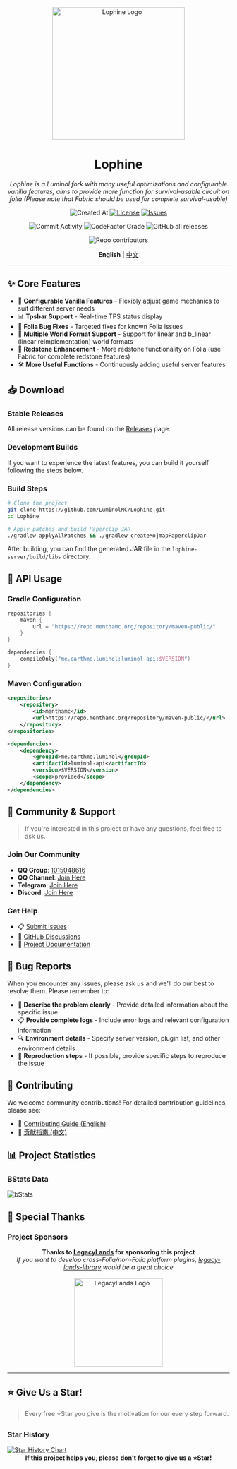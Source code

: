 <div align="center">
  <img src="./public/image/lophine/lophine3.png" alt="Lophine Logo" width="300">
  
  # Lophine
  
  *Lophine is a Luminol fork with many useful optimizations and configurable vanilla features, aims to provide more function for survival-usable circuit on folia (Please note that Fabric should be used for complete survival-usable)*
  
  ![Created At](https://img.shields.io/github/created-at/LuminolMC/Lophine?style=for-the-badge&color=blue)
  [![License](https://img.shields.io/github/license/LuminolMC/Lophine?style=for-the-badge&color=green)](LICENSE.md)
  [![Issues](https://img.shields.io/github/issues/LuminolMC/Lophine?style=for-the-badge&color=orange)](https://github.com/LuminolMC/Lophine/issues)
  
  ![Commit Activity](https://img.shields.io/github/commit-activity/w/LuminolMC/Lophine?style=for-the-badge&color=purple)
  ![CodeFactor Grade](https://img.shields.io/codefactor/grade/github/LuminolMC/Lophine?style=for-the-badge&color=yellow)
  ![GitHub all releases](https://img.shields.io/github/downloads/LuminolMC/Lophine/total?style=for-the-badge&color=red)
  
  ![Repo contributors](https://img.shields.io/github/contributors/LuminolMC/Lophine?style=for-the-badge&color=brightgreen)
  
  **English** | [中文](./README.md)
</div>

---

## ✨ Core Features

- 🔧 **Configurable Vanilla Features** - Flexibly adjust game mechanics to suit different server needs
- 📊 **Tpsbar Support** - Real-time TPS status display
- 🐛 **Folia Bug Fixes** - Targeted fixes for known Folia issues
- 💾 **Multiple World Format Support** - Support for linear and b_linear (linear reimplementation) world formats
- 🔬 **Redstone Enhancement** - More redstone functionality on Folia (use Fabric for complete redstone features)
- 🛠️ **More Useful Functions** - Continuously adding useful server features

## 📥 Download

### Stable Releases
All release versions can be found on the [Releases](https://github.com/LuminolMC/Lophine/releases) page.

### Development Builds
If you want to experience the latest features, you can build it yourself following the steps below.

### Build Steps

```bash
# Clone the project
git clone https://github.com/LuminolMC/Lophine.git
cd Lophine

# Apply patches and build Paperclip JAR
./gradlew applyAllPatches && ./gradlew createMojmapPaperclipJar
```

After building, you can find the generated JAR file in the `lophine-server/build/libs` directory.

## 🔌 API Usage

### Gradle Configuration

```kotlin
repositories {
    maven {
        url = "https://repo.menthamc.org/repository/maven-public/"
    }
}

dependencies {
    compileOnly("me.earthme.luminol:luminol-api:$VERSION")
}
```

### Maven Configuration

```xml
<repositories>
    <repository>
        <id>menthamc</id>
        <url>https://repo.menthamc.org/repository/maven-public/</url>
    </repository>
</repositories>

<dependencies>
    <dependency>
        <groupId>me.earthme.luminol</groupId>
        <artifactId>luminol-api</artifactId>
        <version>$VERSION</version>
        <scope>provided</scope>
    </dependency>
</dependencies>
```

## 💬 Community & Support

> If you're interested in this project or have any questions, feel free to ask us.

### Join Our Community

- **QQ Group**: [1015048616](http://qm.qq.com/cgi-bin/qm/qr?_wv=1027&k=QML5kIVsniPi1PlZvnjHQT_02EHsZ5Jc&authKey=%2FTCJsZC7JFQ9sxAroPCKuYnlV57Z5fyqp36ewXZk3Sn4iJ9p4MB1JKdc%2FFcX3HOM&noverify=0&group_code=1015048616)
- **QQ Channel**: [Join Here](https://pd.qq.com/s/eq9krf9j)
- **Telegram**: [Join Here](https://t.me/LuminolMinecraft)
- **Discord**: [Join Here](https://discord.gg/Qd7m3V6eDx)

### Get Help

- 📋 [Submit Issues](https://github.com/LuminolMC/Lophine/issues)
- 💬 [GitHub Discussions](https://github.com/LuminolMC/Lophine/discussions)
- 📖 [Project Documentation](./docs/)

## 🐛 Bug Reports

When you encounter any issues, please ask us and we'll do our best to resolve them. Please remember to:

- 📝 **Describe the problem clearly** - Provide detailed information about the specific issue
- 📋 **Provide complete logs** - Include error logs and relevant configuration information
- 🔍 **Environment details** - Specify server version, plugin list, and other environment details
- 🔄 **Reproduction steps** - If possible, provide specific steps to reproduce the issue

## 🤝 Contributing

We welcome community contributions! For detailed contribution guidelines, please see:

- 📖 [Contributing Guide (English)](./docs/CONTRIBUTING_EN.md)
- 📖 [贡献指南 (中文)](./docs/CONTRIBUTING.md)

## 📊 Project Statistics

### BStats Data

![bStats](https://bstats.org/signatures/server-implementation/Lophine.svg "bStats")

## 🎉 Special Thanks

### Project Sponsors

<div align="center">
  <b>Thanks to <a href="https://github.com/LegacyLands">LegacyLands</a> for sponsoring this project</b>
  <br>
  <i>If you want to develop cross-Folia/non-Folia platform plugins, <a href="https://github.com/LegacyLands/legacy-lands-library/">legacy-lands-library</a> would be a great choice</i>
  <br><br>
  <img src="public/image/legacy-lands-logo.png" alt="LegacyLands Logo" width="200">
</div>

---

## ⭐ Give Us a Star!

> Every free ⭐Star you give is the motivation for our every step forward.

### Star History

<a href="https://star-history.com/#LuminolMC/Luminol&LuminolMC/LightingLuminol&LuminolMC/Lophine&Date">
  <picture>
    <source media="(prefers-color-scheme: dark)" srcset="https://api.star-history.com/svg?repos=LuminolMC/Luminol%2CLuminolMC/LightingLuminol%2CLuminolMC/Lophine&type=Date&theme=dark" />
    <source media="(prefers-color-scheme: light)" srcset="https://api.star-history.com/svg?repos=LuminolMC/Luminol%2CLuminolMC/LightingLuminol%2CLuminolMC/Lophine&type=Date" />
    <img alt="Star History Chart" src="https://api.star-history.com/svg?repos=LuminolMC/Luminol%2CLuminolMC/LightingLuminol%2CLuminolMC/Lophine&type=Date" />
  </picture>
</a>

<div align="center">
  <b>If this project helps you, please don't forget to give us a ⭐Star!</b>
</div>